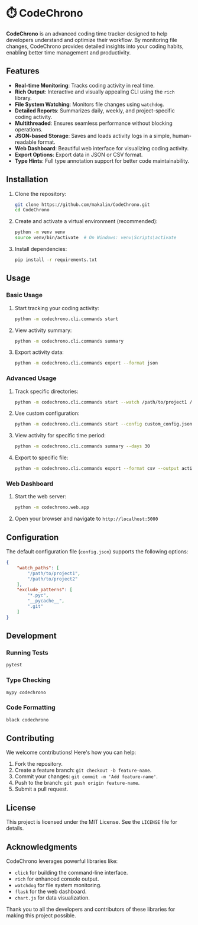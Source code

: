 # ⏱️ CodeChrono

**CodeChrono** is an advanced coding time tracker designed to help developers understand and optimize their workflow. By monitoring file changes, CodeChrono provides detailed insights into your coding habits, enabling better time management and productivity.

## Features

- **Real-time Monitoring**: Tracks coding activity in real time.
- **Rich Output**: Interactive and visually appealing CLI using the `rich` library.
- **File System Watching**: Monitors file changes using `watchdog`.
- **Detailed Reports**: Summarizes daily, weekly, and project-specific coding activity.
- **Multithreaded**: Ensures seamless performance without blocking operations.
- **JSON-based Storage**: Saves and loads activity logs in a simple, human-readable format.
- **Web Dashboard**: Beautiful web interface for visualizing coding activity.
- **Export Options**: Export data in JSON or CSV format.
- **Type Hints**: Full type annotation support for better code maintainability.

## Installation

1. Clone the repository:
   ```bash
   git clone https://github.com/makalin/CodeChrono.git
   cd CodeChrono
   ```

2. Create and activate a virtual environment (recommended):
   ```bash
   python -m venv venv
   source venv/bin/activate  # On Windows: venv\Scripts\activate
   ```

3. Install dependencies:
   ```bash
   pip install -r requirements.txt
   ```

## Usage

### Basic Usage

1. Start tracking your coding activity:
   ```bash
   python -m codechrono.cli.commands start
   ```

2. View activity summary:
   ```bash
   python -m codechrono.cli.commands summary
   ```

3. Export activity data:
   ```bash
   python -m codechrono.cli.commands export --format json
   ```

### Advanced Usage

1. Track specific directories:
   ```bash
   python -m codechrono.cli.commands start --watch /path/to/project1 /path/to/project2
   ```

2. Use custom configuration:
   ```bash
   python -m codechrono.cli.commands start --config custom_config.json
   ```

3. View activity for specific time period:
   ```bash
   python -m codechrono.cli.commands summary --days 30
   ```

4. Export to specific file:
   ```bash
   python -m codechrono.cli.commands export --format csv --output activity_report.csv
   ```

### Web Dashboard

1. Start the web server:
   ```bash
   python -m codechrono.web.app
   ```

2. Open your browser and navigate to `http://localhost:5000`

## Configuration

The default configuration file (`config.json`) supports the following options:

```json
{
    "watch_paths": [
        "/path/to/project1",
        "/path/to/project2"
    ],
    "exclude_patterns": [
        "*.pyc",
        "__pycache__",
        ".git"
    ]
}
```

## Development

### Running Tests

```bash
pytest
```

### Type Checking

```bash
mypy codechrono
```

### Code Formatting

```bash
black codechrono
```

## Contributing

We welcome contributions! Here's how you can help:

1. Fork the repository.
2. Create a feature branch: `git checkout -b feature-name`.
3. Commit your changes: `git commit -m 'Add feature-name'`.
4. Push to the branch: `git push origin feature-name`.
5. Submit a pull request.

## License

This project is licensed under the MIT License. See the `LICENSE` file for details.

## Acknowledgments

CodeChrono leverages powerful libraries like:
- `click` for building the command-line interface.
- `rich` for enhanced console output.
- `watchdog` for file system monitoring.
- `flask` for the web dashboard.
- `chart.js` for data visualization.

Thank you to all the developers and contributors of these libraries for making this project possible.
